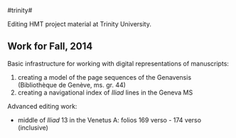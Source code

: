 #trinity#


Editing HMT project material at Trinity University.


## Work for Fall, 2014 ##


Basic infrastructure for working with digital representations of manuscripts:

1. creating a model of the page sequences of the Genavensis (Bibliothèque de Genève, ms. gr. 44)
2. creating a navigational index of *Iliad* lines in the Geneva MS


Advanced editing work:


- middle of *Iliad* 13 in the Venetus A:  folios 169 verso - 174 verso (inclusive)

